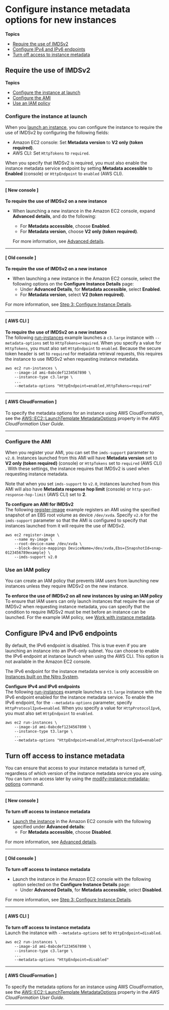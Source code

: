 # Configure instance metadata options for new instances<a name="configuring-IMDS-new-instances"></a>

**Topics**
+ [Require the use of IMDSv2](#configure-IMDS-new-instances)
+ [Configure IPv4 and IPv6 endpoints](#configure-IMDS-new-instances-ipv4-ipv6-endpoints)
+ [Turn off access to instance metadata](#configure-IMDS-new-instances--turn-off-instance-metadata)

## Require the use of IMDSv2<a name="configure-IMDS-new-instances"></a>

**Topics**
+ [Configure the instance at launch](#configure-IMDS-new-instances-instance-settings)
+ [Configure the AMI](#configure-IMDS-new-instances-ami-configuration)
+ [Use an IAM policy](#configure-IMDS-new-instances-iam-policy)

### Configure the instance at launch<a name="configure-IMDS-new-instances-instance-settings"></a>

When you [launch an instance](ec2-launch-instance-wizard.md#liw-quickly-launch-instance), you can configure the instance to require the use of IMDSv2 by configuring the following fields:
+ Amazon EC2 console: Set **Metadata version** to **V2 only \(token required\)**\.
+ AWS CLI: Set `HttpTokens` to `required`\.

When you specify that IMDSv2 is required, you must also enable the instance metadata service endpoint by setting **Metadata accessible** to **Enabled** \(console\) or `HttpEndpoint` to `enabled` \(AWS CLI\)\.

------
#### [ New console ]

**To require the use of IMDSv2 on a new instance**
+ When launching a new instance in the Amazon EC2 console, expand **Advanced details**, and do the following:
  + For **Metadata accessible**, choose **Enabled**\.
  + For **Metadata version**, choose **V2 only \(token required\)**\.

  For more information, see [Advanced details](ec2-launch-instance-wizard.md#liw-advanced-details)\.

------
#### [ Old console ]

**To require the use of IMDSv2 on a new instance**
+ When launching a new instance in the Amazon EC2 console, select the following options on the **Configure Instance Details** page:
  + Under **Advanced Details**, for **Metadata accessible**, select **Enabled**\.
  + For **Metadata version**, select **V2 \(token required\)**\.

For more information, see [Step 3: Configure Instance Details](launching-instance.md#configure_instance_details_step)\.

------
#### [ AWS CLI ]

**To require the use of IMDSv2 on a new instance**  
The following [run\-instances](https://docs.aws.amazon.com/cli/latest/reference/ec2/run-instances.html) example launches a `c3.large` instance with `--metadata-options` set to `HttpTokens=required`\. When you specify a value for `HttpTokens`, you must also set `HttpEndpoint` to `enabled`\. Because the secure token header is set to `required` for metadata retrieval requests, this requires the instance to use IMDSv2 when requesting instance metadata\.

```
aws ec2 run-instances \
    --image-id ami-0abcdef1234567890 \
    --instance-type c3.large \
	...
    --metadata-options "HttpEndpoint=enabled,HttpTokens=required"
```

------
#### [ AWS CloudFormation ]

To specify the metadata options for an instance using AWS CloudFormation, see the [AWS::EC2::LaunchTemplate MetadataOptions](https://docs.aws.amazon.com/AWSCloudFormation/latest/UserGuide/aws-properties-ec2-launchtemplate-launchtemplatedata-metadataoptions.html) property in the *AWS CloudFormation User Guide*\. 

------

### Configure the AMI<a name="configure-IMDS-new-instances-ami-configuration"></a>

When you register your AMI, you can set the `imds-support` parameter to `v2.0`\. Instances launched from this AMI will have **Metadata version** set to **V2 only \(token required\)** \(console\) or `HttpTokens` set to `required` \(AWS CLI\) \. With these settings, the instance requires that IMDSv2 is used when requesting instance metadata\.

Note that when you set `imds-support` to `v2.0`, instances launched from this AMI will also have **Metadata response hop limit** \(console\) or `http-put-response-hop-limit` \(AWS CLI\) set to **2**\.

**To configure an AMI for IMDSv2**  
The following [register\-image](https://docs.aws.amazon.com/cli/latest/reference/ec2/register-image.html) example registers an AMI using the specified snapshot of an EBS root volume as device `/dev/xvda`\. Specify `v2.0` for the `imds-support` parameter so that the AMI is configured to specify that instances launched from it will require the use of IMDSv2\.

```
aws ec2 register-image \
    --name my-image \
    --root-device-name /dev/xvda \
    --block-device-mappings DeviceName=/dev/xvda,Ebs={SnapshotId=snap-0123456789example} \
    --imds-support v2.0
```

### Use an IAM policy<a name="configure-IMDS-new-instances-iam-policy"></a>

You can create an IAM policy that prevents IAM users from launching new instances unless they require IMDSv2 on the new instance\.

**To enforce the use of IMDSv2 on all new instances by using an IAM policy**  
To ensure that IAM users can only launch instances that require the use of IMDSv2 when requesting instance metadata, you can specify that the condition to require IMDSv2 must be met before an instance can be launched\. For the example IAM policy, see [Work with instance metadata](ExamplePolicies_EC2.md#iam-example-instance-metadata)\.

## Configure IPv4 and IPv6 endpoints<a name="configure-IMDS-new-instances-ipv4-ipv6-endpoints"></a>

By default, the IPv6 endpoint is disabled\. This is true even if you are launching an instance into an IPv6\-only subnet\. You can choose to enable the IPv6 endpoint at instance launch when using the AWS CLI\. This option is not available in the Amazon EC2 console\.

The IPv6 endpoint for the instance metadata service is only accessible on [Instances built on the Nitro System](instance-types.md#ec2-nitro-instances)\.

**Configure IPv4 and IPv6 endpoints**  
The following [run\-instances](https://docs.aws.amazon.com/cli/latest/reference/ec2/run-instances.html) example launches a `t3.large` instance with the IPv6 endpoint enabled for the instance metadata service\. To enable the IPv6 endpoint, for the `--metadata-options` parameter, specify `HttpProtocolIpv6=enabled`\. When you specify a value for `HttpProtocolIpv6`, you must also set `HttpEndpoint` to `enabled`\.

```
aws ec2 run-instances \
    --image-id ami-0abcdef1234567890 \
    --instance-type t3.large \
    ...
    --metadata-options "HttpEndpoint=enabled,HttpProtocolIpv6=enabled"
```

## Turn off access to instance metadata<a name="configure-IMDS-new-instances--turn-off-instance-metadata"></a>

You can ensure that access to your instance metadata is turned off, regardless of which version of the instance metadata service you are using\. You can turn on access later by using the [modify\-instance\-metadata\-options](https://docs.aws.amazon.com/cli/latest/reference/ec2/modify-instance-metadata-options.html) command\.

------
#### [ New console ]

**To turn off access to instance metadata**
+ [Launch the instance](ec2-launch-instance-wizard.md#liw-quickly-launch-instance) in the Amazon EC2 console with the following specified under **Advanced details**:
  + For **Metadata accessible**, choose **Disabled**\.

For more information, see [Advanced details](ec2-launch-instance-wizard.md#liw-advanced-details)\.

------
#### [ Old console ]

**To turn off access to instance metadata**
+ Launch the instance in the Amazon EC2 console with the following option selected on the **Configure Instance Details** page:
  + Under **Advanced Details**, for **Metadata accessible**, select **Disabled**\.

For more information, see [Step 3: Configure Instance Details](launching-instance.md#configure_instance_details_step)\.

------
#### [ AWS CLI ]

**To turn off access to instance metadata**  
Launch the instance with `--metadata-options` set to `HttpEndpoint=disabled`\.

```
aws ec2 run-instances \
    --image-id ami-0abcdef1234567890 \
    --instance-type c3.large \
    ... 
    --metadata-options "HttpEndpoint=disabled"
```

------
#### [ AWS CloudFormation ]

To specify the metadata options for an instance using AWS CloudFormation, see the [AWS::EC2::LaunchTemplate MetadataOptions](https://docs.aws.amazon.com/AWSCloudFormation/latest/UserGuide/aws-properties-ec2-launchtemplate-launchtemplatedata-metadataoptions.html) property in the *AWS CloudFormation User Guide*\. 

------